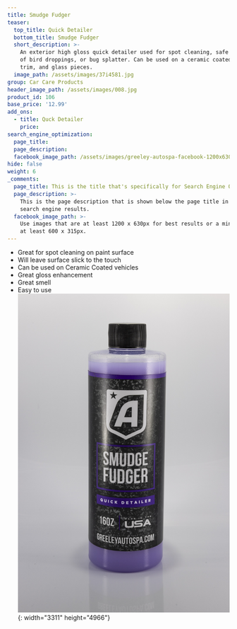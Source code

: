 ```yaml
---
title: Smudge Fudger
teaser:
  top_title: Quick Detailer
  bottom_title: Smudge Fudger
  short_description: >-
    An exterior high gloss quick detailer used for spot cleaning, safe removal
    of bird droppings, or bug splatter. Can be used on a ceramic coated vehicle,
    trim, and glass pieces.
  image_path: /assets/images/37i4581.jpg
group: Car Care Products
header_image_path: /assets/images/008.jpg
product_id: 106
base_price: '12.99'
add_ons:
  - title: Quck Detailer
    price:
search_engine_optimization:
  page_title:
  page_description:
  facebook_image_path: /assets/images/greeley-autospa-facebook-1200x630.png
hide: false
weight: 6
_comments:
  page_title: This is the title that's specifically for Search Engine Optimization.
  page_description: >-
    This is the page description that is shown below the page title in the
    search engine results.
  facebook_image_path: >-
    Use images that are at least 1200 x 630px for best results or a minimum of
    at least 600 x 315px.
---
```


* Great for spot cleaning on paint surface
* Will leave surface slick to the touch
* Can be used on Ceramic Coated vehicles
* Great gloss enhancement
* Great smell&nbsp;
* Easy to use![](/assets/images/37i4581.jpg){: width="3311" height="4966"}

